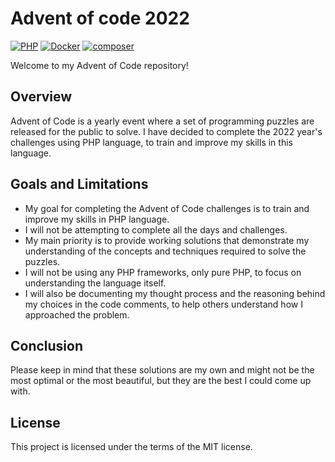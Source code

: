 # Advent of code 2022
[![PHP](https://img.shields.io/badge/PHP-8.2-blue.svg)](http://php.net)
[![Docker](https://img.shields.io/badge/Docker-powered-blue.svg)](https://www.docker.com/)
[![composer](https://img.shields.io/badge/composer-latest-green.svg)](https://getcomposer.org/)

Welcome to my Advent of Code repository!
## Overview
Advent of Code is a yearly event where a set of programming puzzles are released for the public to solve. I have decided to complete the 2022 year's challenges using PHP language, to train and improve my skills in this language.

## Goals and Limitations
- My goal for completing the Advent of Code challenges is to train and improve my skills in PHP language.
- I will not be attempting to complete all the days and challenges.
- My main priority is to provide working solutions that demonstrate my understanding of the concepts and techniques required to solve the puzzles.
- I will not be using any PHP frameworks, only pure PHP, to focus on understanding the language itself.
- I will also be documenting my thought process and the reasoning behind my choices in the code comments, to help others understand how I approached the problem.

## Conclusion
Please keep in mind that these solutions are my own and might not be the most optimal or the most beautiful, but they are the best I could come up with.

## License
This project is licensed under the terms of the MIT license.